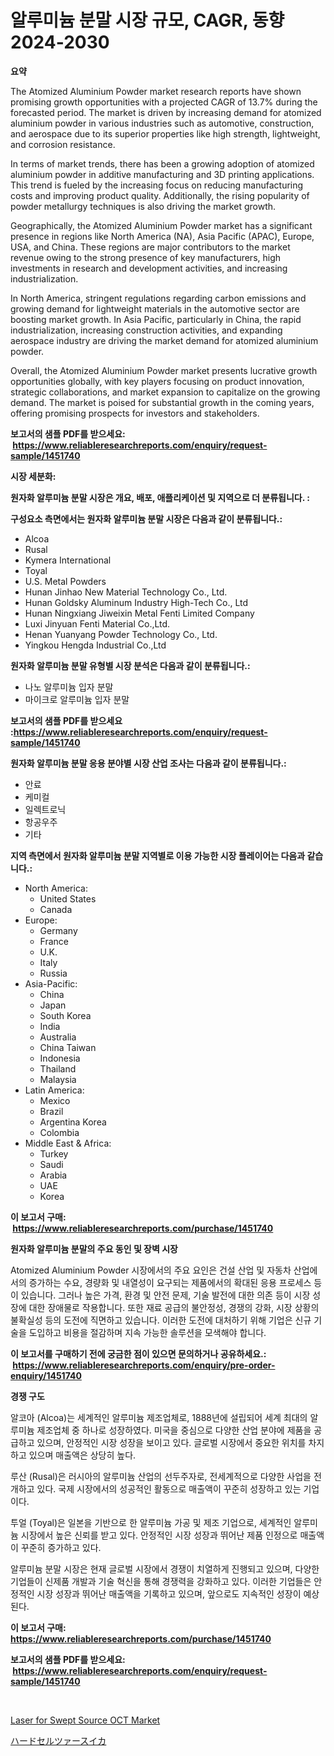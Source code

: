 <p><h1>알루미늄 분말 시장 규모, CAGR, 동향 2024-2030</h1></p><p><strong>요약</strong></p>
<p><p>The Atomized Aluminium Powder market research reports have shown promising growth opportunities with a projected CAGR of 13.7% during the forecasted period. The market is driven by increasing demand for atomized aluminium powder in various industries such as automotive, construction, and aerospace due to its superior properties like high strength, lightweight, and corrosion resistance.</p><p>In terms of market trends, there has been a growing adoption of atomized aluminium powder in additive manufacturing and 3D printing applications. This trend is fueled by the increasing focus on reducing manufacturing costs and improving product quality. Additionally, the rising popularity of powder metallurgy techniques is also driving the market growth.</p><p>Geographically, the Atomized Aluminium Powder market has a significant presence in regions like North America (NA), Asia Pacific (APAC), Europe, USA, and China. These regions are major contributors to the market revenue owing to the strong presence of key manufacturers, high investments in research and development activities, and increasing industrialization.</p><p>In North America, stringent regulations regarding carbon emissions and growing demand for lightweight materials in the automotive sector are boosting market growth. In Asia Pacific, particularly in China, the rapid industrialization, increasing construction activities, and expanding aerospace industry are driving the market demand for atomized aluminium powder.</p><p>Overall, the Atomized Aluminium Powder market presents lucrative growth opportunities globally, with key players focusing on product innovation, strategic collaborations, and market expansion to capitalize on the growing demand. The market is poised for substantial growth in the coming years, offering promising prospects for investors and stakeholders.</p></p>
<p><strong>보고서의 샘플 PDF를 받으세요: &nbsp;<a href="https://www.reliableresearchreports.com/enquiry/request-sample/1451740">https://www.reliableresearchreports.com/enquiry/request-sample/1451740</a></strong></p>
<p><strong>시장 세분화:</strong></p>
<p><strong> 원자화 알루미늄 분말 시장은 개요, 배포, 애플리케이션 및 지역으로 더 분류됩니다. :</strong></p>
<p><strong>구성요소 측면에서는 원자화 알루미늄 분말 시장은 다음과 같이 분류됩니다.:</strong></p>
<p><ul><li>Alcoa</li><li>Rusal</li><li>Kymera International</li><li>Toyal</li><li>U.S. Metal Powders</li><li>Hunan Jinhao New Material Technology Co., Ltd.</li><li>Hunan Goldsky Aluminum Industry High-Tech Co., Ltd</li><li>Hunan Ningxiang Jiweixin Metal Fenti Limited Company</li><li>Luxi Jinyuan Fenti Material Co.,Ltd.</li><li>Henan Yuanyang Powder Technology Co., Ltd.</li><li>Yingkou Hengda Industrial Co.,Ltd</li></ul></p>
<p><strong> 원자화 알루미늄 분말 유형별 시장 분석은 다음과 같이 분류됩니다.:</strong></p>
<p><ul><li>나노 알루미늄 입자 분말</li><li>마이크로 알루미늄 입자 분말</li></ul></p>
<p><strong>보고서의 샘플 PDF를 받으세요 :<a href="https://www.reliableresearchreports.com/enquiry/request-sample/1451740">https://www.reliableresearchreports.com/enquiry/request-sample/1451740</a></strong></p>
<p><strong> 원자화 알루미늄 분말 응용 분야별 시장 산업 조사는 다음과 같이 분류됩니다.:</strong></p>
<p><ul><li>안료</li><li>케미컬</li><li>일렉트로닉</li><li>항공우주</li><li>기타</li></ul></p>
<p><strong>지역 측면에서 원자화 알루미늄 분말 지역별로 이용 가능한 시장 플레이어는 다음과 같습니다.:</strong></p>
<p><ul>
    <li>
        North America:
        <ul>
            <li>United States</li>
            <li>Canada</li>
        </ul>
    </li>
    <li>
        Europe:
        <ul>
            <li>Germany</li>
            <li>France</li>
            <li>U.K.</li>
            <li>Italy</li>
            <li>Russia</li>
        </ul>
    </li>
    <li>
        Asia-Pacific:
        <ul>
            <li>China</li>
            <li>Japan</li>
            <li>South Korea</li>
            <li>India</li>
            <li>Australia</li>
            <li>China Taiwan</li>
            <li>Indonesia</li>
            <li>Thailand</li>
            <li>Malaysia</li>
        </ul>
    </li>
    <li>
        Latin America:
        <ul>
            <li>Mexico</li>
            <li>Brazil</li>
            <li>Argentina Korea</li>
            <li>Colombia</li>
        </ul>
    </li>
    <li>
        Middle East & Africa:
        <ul>
            <li>Turkey</li>
            <li>Saudi</li>
            <li>Arabia</li>
            <li>UAE</li>
            <li>Korea</li>
        </ul>
    </li>
    </ul></p>
<p><strong>이 보고서 구매: &nbsp;<a href="https://www.reliableresearchreports.com/purchase/1451740">https://www.reliableresearchreports.com/purchase/1451740</a></strong></p>
<p><strong>원자화 알루미늄 분말의 주요 동인 및 장벽 시장</strong></p>
<p><p>Atomized Aluminium Powder 시장에서의 주요 요인은 건설 산업 및 자동차 산업에서의 증가하는 수요, 경량화 및 내열성이 요구되는 제품에서의 확대된 응용 프로세스 등이 있습니다. 그러나 높은 가격, 환경 및 안전 문제, 기술 발전에 대한 의존 등이 시장 성장에 대한 장애물로 작용합니다. 또한 재료 공급의 불안정성, 경쟁의 강화, 시장 상황의 불확실성 등의 도전에 직면하고 있습니다. 이러한 도전에 대처하기 위해 기업은 신규 기술을 도입하고 비용을 절감하며 지속 가능한 솔루션을 모색해야 합니다.</p></p>
<p><strong>이 보고서를 구매하기 전에 궁금한 점이 있으면 문의하거나 공유하세요.: &nbsp;<a href="https://www.reliableresearchreports.com/enquiry/pre-order-enquiry/1451740">https://www.reliableresearchreports.com/enquiry/pre-order-enquiry/1451740</a></strong></p>
<p><strong>경쟁 구도</strong></p>
<p><p>알코아 (Alcoa)는 세계적인 알루미늄 제조업체로, 1888년에 설립되어 세계 최대의 알루미늄 제조업체 중 하나로 성장하였다. 미국을 중심으로 다양한 산업 분야에 제품을 공급하고 있으며, 안정적인 시장 성장을 보이고 있다. 글로벌 시장에서 중요한 위치를 차지하고 있으며 매출액은 상당히 높다.</p><p>루산 (Rusal)은 러시아의 알루미늄 산업의 선두주자로, 전세계적으로 다양한 사업을 전개하고 있다. 국제 시장에서의 성공적인 활동으로 매출액이 꾸준히 성장하고 있는 기업이다.</p><p>투얼 (Toyal)은 일본을 기반으로 한 알루미늄 가공 및 제조 기업으로, 세계적인 알루미늄 시장에서 높은 신뢰를 받고 있다. 안정적인 시장 성장과 뛰어난 제품 인정으로 매출액이 꾸준히 증가하고 있다.</p><p>알루미늄 분말 시장은 현재 글로벌 시장에서 경쟁이 치열하게 진행되고 있으며, 다양한 기업들이 신제품 개발과 기술 혁신을 통해 경쟁력을 강화하고 있다. 이러한 기업들은 안정적인 시장 성장과 뛰어난 매출액을 기록하고 있으며, 앞으로도 지속적인 성장이 예상된다.</p></p>
<p><strong>이 보고서 구매: &nbsp; <a href="https://www.reliableresearchreports.com/purchase/1451740">https://www.reliableresearchreports.com/purchase/1451740</a></strong></p>
<p><strong>보고서의 샘플 PDF를 받으세요: &nbsp;<a href="https://www.reliableresearchreports.com/enquiry/request-sample/1451740">https://www.reliableresearchreports.com/enquiry/request-sample/1451740</a></strong><strong></strong></p>
<p>&nbsp;</p>
<p><p><a href="https://github.com/danielneavesallisons03mba/Market-Research-Report-List-1/blob/main/laser-for-swept-source-oct-market.md">Laser for Swept Source OCT Market</a></p><p><a href="https://github.com/one-cool-chick/Market-Research-Report-List-1/blob/main/547322613216.md">ハードセルツァースイカ</a></p></p>